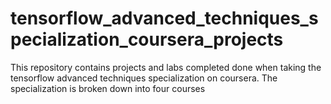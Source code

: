 # tensorflow_advanced_techniques_specialization_coursera_projects
This repository contains projects and labs completed done when taking the tensorflow advanced techniques specialization on coursera. The specialization is broken down into four courses
